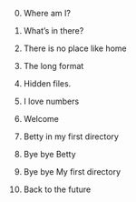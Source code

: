 0. Where am I?
1. What’s in there?
 2. There is no place like home 
3. The long format 
4. Hidden files. 
5. I love numbers 

6. Welcome 
7. Betty in my first directory 
8. Bye bye Betty 
9. Bye bye My first directory 
10. Back to the future 
